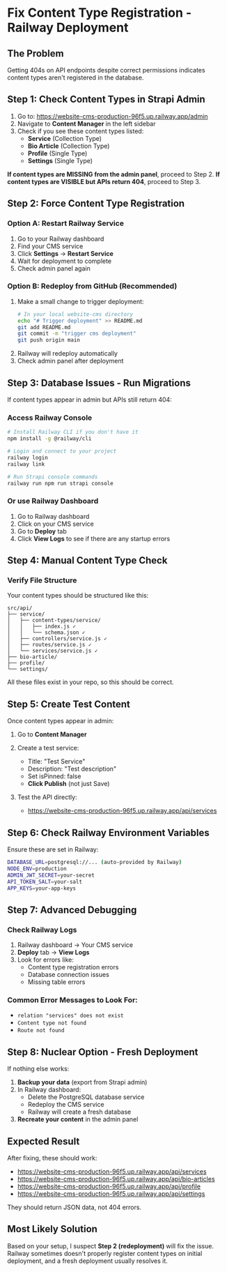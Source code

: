 # Fix Content Type Registration - Railway Deployment

## The Problem
Getting 404s on API endpoints despite correct permissions indicates content types aren't registered in the database.

## Step 1: Check Content Types in Strapi Admin

1. Go to: https://website-cms-production-96f5.up.railway.app/admin
2. Navigate to **Content Manager** in the left sidebar
3. Check if you see these content types listed:
   - **Service** (Collection Type)
   - **Bio Article** (Collection Type) 
   - **Profile** (Single Type)
   - **Settings** (Single Type)

**If content types are MISSING from the admin panel**, proceed to Step 2.
**If content types are VISIBLE but APIs return 404**, proceed to Step 3.

## Step 2: Force Content Type Registration

### Option A: Restart Railway Service
1. Go to your Railway dashboard
2. Find your CMS service
3. Click **Settings** → **Restart Service**
4. Wait for deployment to complete
5. Check admin panel again

### Option B: Redeploy from GitHub (Recommended)
1. Make a small change to trigger deployment:
   ```bash
   # In your local website-cms directory
   echo "# Trigger deployment" >> README.md
   git add README.md
   git commit -m "trigger cms deployment"
   git push origin main
   ```
2. Railway will redeploy automatically
3. Check admin panel after deployment

## Step 3: Database Issues - Run Migrations

If content types appear in admin but APIs still return 404:

### Access Railway Console
```bash
# Install Railway CLI if you don't have it
npm install -g @railway/cli

# Login and connect to your project
railway login
railway link

# Run Strapi console commands
railway run npm run strapi console
```

### Or use Railway Dashboard
1. Go to Railway dashboard
2. Click on your CMS service
3. Go to **Deploy** tab
4. Click **View Logs** to see if there are any startup errors

## Step 4: Manual Content Type Check

### Verify File Structure
Your content types should be structured like this:
```
src/api/
├── service/
│   ├── content-types/service/
│   │   ├── index.js ✓
│   │   └── schema.json ✓
│   ├── controllers/service.js ✓
│   ├── routes/service.js ✓
│   └── services/service.js ✓
├── bio-article/
├── profile/
└── settings/
```

All these files exist in your repo, so this should be correct.

## Step 5: Create Test Content

Once content types appear in admin:

1. Go to **Content Manager**
2. Create a test service:
   - Title: "Test Service"
   - Description: "Test description"
   - Set isPinned: false
   - **Click Publish** (not just Save)

3. Test the API directly:
   - https://website-cms-production-96f5.up.railway.app/api/services

## Step 6: Check Railway Environment Variables

Ensure these are set in Railway:

```bash
DATABASE_URL=postgresql://... (auto-provided by Railway)
NODE_ENV=production
ADMIN_JWT_SECRET=your-secret
API_TOKEN_SALT=your-salt
APP_KEYS=your-app-keys
```

## Step 7: Advanced Debugging

### Check Railway Logs
1. Railway dashboard → Your CMS service
2. **Deploy** tab → **View Logs**
3. Look for errors like:
   - Content type registration errors
   - Database connection issues
   - Missing table errors

### Common Error Messages to Look For:
- `relation "services" does not exist`
- `Content type not found`
- `Route not found`

## Step 8: Nuclear Option - Fresh Deployment

If nothing else works:

1. **Backup your data** (export from Strapi admin)
2. In Railway dashboard:
   - Delete the PostgreSQL database service
   - Redeploy the CMS service
   - Railway will create a fresh database
3. **Recreate your content** in the admin panel

## Expected Result

After fixing, these should work:
- https://website-cms-production-96f5.up.railway.app/api/services
- https://website-cms-production-96f5.up.railway.app/api/bio-articles  
- https://website-cms-production-96f5.up.railway.app/api/profile
- https://website-cms-production-96f5.up.railway.app/api/settings

They should return JSON data, not 404 errors.

## Most Likely Solution

Based on your setup, I suspect **Step 2 (redeployment)** will fix the issue. Railway sometimes doesn't properly register content types on initial deployment, and a fresh deployment usually resolves it. 